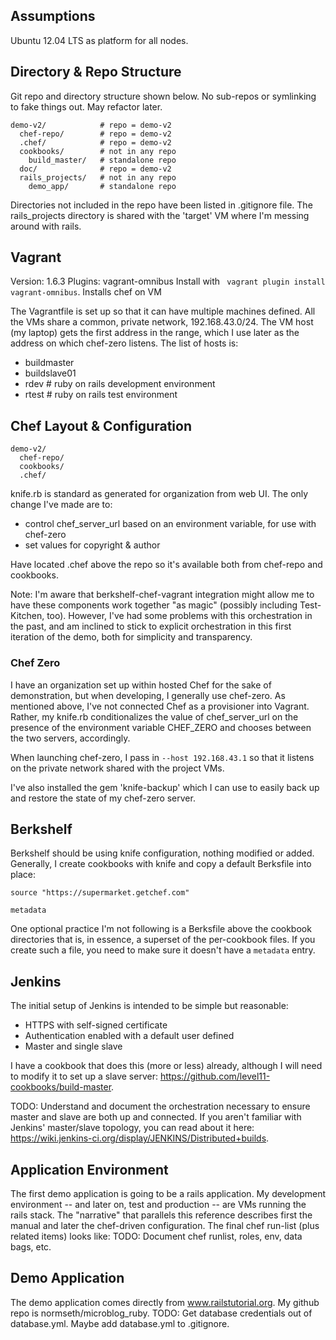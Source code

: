 ## Assumptions

Ubuntu 12.04 LTS as platform for all nodes.

## Directory & Repo Structure

Git repo and directory structure shown below.  No sub-repos or symlinking to fake things out.  May refactor later.
```
demo-v2/            # repo = demo-v2
  chef-repo/        # repo = demo-v2
  .chef/            # repo = demo-v2
  cookbooks/        # not in any repo
    build_master/   # standalone repo
  doc/              # repo = demo-v2
  rails_projects/   # not in any repo
    demo_app/       # standalone repo
```

Directories not included in the repo have been listed in .gitignore file.
The rails_projects directory is shared with the 'target' VM where I'm messing around with rails.

## Vagrant

Version: 1.6.3
Plugins: vagrant-omnibus
  Install with ``` vagrant plugin install vagrant-omnibus```.
  Installs chef on VM

The Vagrantfile is set up so that it can have multiple machines defined.  All the VMs share a common, private network, 192.168.43.0/24.  The VM host (my laptop) gets the first address in the range, which I use later as the address on which chef-zero listens.  The list of hosts is:

* buildmaster
* buildslave01
* rdev  # ruby on rails development environment
* rtest # ruby on rails test environment

## Chef Layout & Configuration
```
demo-v2/
  chef-repo/
  cookbooks/
  .chef/
```

knife.rb is standard as generated for organization from web UI.  The only change I've made are to:
* control chef_server_url based on an environment variable, for use with chef-zero  
* set values for copyright & author

Have located .chef above the repo so it's available both from chef-repo and cookbooks.  

Note: I'm aware that berkshelf-chef-vagrant integration might allow me to have these components work together "as magic" (possibly including Test-Kitchen, too).  However, I've had some problems with this orchestration in the past, and am inclined to stick to explicit orchestration in this first iteration of the demo, both for simplicity and transparency.

### Chef Zero
I have an organization set up within hosted Chef for the sake of demonstration, but when developing, I generally use chef-zero.  As mentioned above, I've not connected Chef as a provisioner into Vagrant.  Rather, my knife.rb conditionalizes the value of chef_server_url on the presence of the environment variable CHEF_ZERO and chooses between the two servers, accordingly.  

When launching chef-zero, I pass in ```--host 192.168.43.1``` so that it listens on the private network shared with the project VMs.

I've also installed the gem 'knife-backup' which I can use to easily back up and restore the state of my chef-zero server.

## Berkshelf

Berkshelf should be using knife configuration, nothing modified or added.
Generally, I create cookbooks with knife and copy a default Berksfile into place:

```
source "https://supermarket.getchef.com"

metadata
```

One optional practice I'm not following is a Berksfile above the cookbook directories that is, in essence, a superset of the per-cookbook files.  If you create such a file, you need to make sure it doesn't have a ```metadata``` entry.


## Jenkins

The initial setup of Jenkins is intended to be simple but reasonable:
* HTTPS with self-signed certificate
* Authentication enabled with a default user defined
* Master and single slave

I have a cookbook that does this (more or less) already, although I will need to modify it to set up a slave server: https://github.com/level11-cookbooks/build-master.

TODO: Understand and document the orchestration necessary to ensure master and slave are both up and connected.
If you aren't familiar with Jenkins' master/slave topology, you can read about it here: https://wiki.jenkins-ci.org/display/JENKINS/Distributed+builds.

## Application Environment

The first demo application is going to be a rails application.
My development environment -- and later on, test and production -- are VMs running the rails stack.
The "narrative" that parallels this reference describes first the manual and later the chef-driven configuration.  The final chef run-list (plus related items) looks like:
TODO: Document chef runlist, roles, env, data bags, etc.

## Demo Application

The demo application comes directly from www.railstutorial.org.
My github repo is normseth/microblog_ruby.
TODO: Get database credentials out of database.yml.  Maybe add database.yml to .gitignore.
